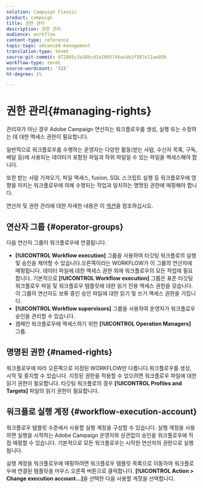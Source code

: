 ```yaml
---
solution: Campaign Classic
product: campaign
title: 권한 관리
description: 권한 관리
audience: workflow
content-type: reference
topic-tags: advanced-management
translation-type: tm+mt
source-git-commit: 972885c3a38bcd3a260574bacbb3f507e11ae05b
workflow-type: tm+mt
source-wordcount: '315'
ht-degree: 1%

---
```



# 권한 관리{#managing-rights}

관리자가 아닌 경우 Adobe Campaign 연산자는 워크플로우를 생성, 실행 또는 수정하는 데 대한 액세스 권한이 필요합니다.

일반적으로 워크플로우를 수행하는 운영자는 다양한 활동(받는 사람, 수신자 목록, 구독, 배달 등)에 사용되는 데이터가 포함된 파일과 하위 파일일 수 있는 파일을 액세스해야 합니다.

또한 받는 사람 가져오기, 파일 액세스, fusion, SQL 스크립트 실행 등 워크플로우에 영향을 미치는 워크플로우에 의해 수행되는 작업과 일치하는 명명된 권한에 매핑해야 합니다.

연산자 및 권한 관리에 대한 자세한 내용은 이 [섹션](../../platform/using/access-management.md)을 참조하십시오.

## 연산자 그룹 {#operator-groups}

다음 연산자 그룹이 워크플로우에 연결됩니다.

* **[!UICONTROL Workflow execution]** 그룹을 사용하여 타깃팅 워크플로의 실행 및 승인을 제어할 수 있습니다.오른쪽이라는 WORKFLOW가 이 그룹의 연산자에 매핑됩니다. 데이터 파일에 대한 액세스 권한 외에 워크플로우의 모든 작업에 필요합니다. 기본적으로 **[!UICONTROL Workflow execution]** 그룹은 표준 타깃팅 워크플로우 파일 및 워크플로우 템플릿에 대한 읽기 전용 액세스 권한을 갖습니다. 이 그룹의 연산자도 보류 중인 승인 파일에 대한 읽기 및 쓰기 액세스 권한을 가집니다.
* **[!UICONTROL Workflow supervisors]** 그룹을 사용하여 운영자가 워크플로우 승인을 관리할 수 있습니다.
* 캠페인 워크플로우에 액세스하기 위한 **[!UICONTROL Operation Managers]** 그룹.

## 명명된 권한 {#named-rights}

워크플로우에 따라 오른쪽으로 지정된 WORKFLOW만 다릅니다.워크플로우를 생성, 시작 및 중지할 수 있습니다. 지정된 권한을 적용할 수 있으려면 워크플로우 파일에 대한 읽기 권한이 필요합니다. 타깃팅 워크플로의 경우 **[!UICONTROL Profiles and Targets]** 파일의 읽기 권한이 필요합니다.

## 워크플로 실행 계정 {#workflow-execution-account}

워크플로우 템플릿 수준에서 사용할 실행 계정을 구성할 수 있습니다. 실행 계정을 사용하면 실행을 시작하는 Adobe Campaign 운영자와 상관없이 승인을 워크플로우에 직접 매핑할 수 있습니다. 기본적으로 모든 워크플로우는 시작한 연산자의 권한으로 실행됩니다.

실행 계정을 워크플로우에 매핑하려면 워크플로우 템플릿 목록으로 이동하여 워크플로우에 연결된 템플릿을 마우스 오른쪽 버튼으로 클릭합니다. **[!UICONTROL Action > Change execution account...]**&#x200B;을 선택한 다음 사용할 계정을 선택합니다.
